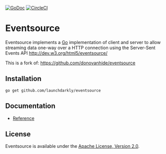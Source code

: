 [![GoDoc](https://godoc.org/github.com/launchdarkly/eventsource?status.svg)](http://godoc.org/github.com/launchdarkly/eventsource)
[![CircleCI](https://circleci.com/gh/launchdarkly/eventsource.svg?style=svg)](https://circleci.com/gh/launchdarkly/eventsource)

# Eventsource

Eventsource implements a [Go](http://golang.org/) implementation of  client and server to allow streaming data one-way over a HTTP connection using the Server-Sent Events API http://dev.w3.org/html5/eventsource/

This is a fork of: https://github.com/donovanhide/eventsource

## Installation

    go get github.com/launchdarkly/eventsource

## Documentation

* [Reference](http://godoc.org/github.com/launchdarkly/eventsource)

## License

Eventsource is available under the [Apache License, Version 2.0](http://www.apache.org/licenses/LICENSE-2.0.html).

